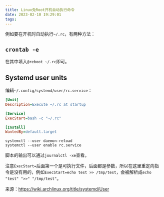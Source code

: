 ```yaml
---
title: Linux免Root开机自动执行命令
date: 2023-02-10 19:29:01
tags:
---
```


例如要在开机时自动执行`~/.rc`，有两种方法：

## `crontab -e`

在其中填入`@reboot ~/.rc`即可。

## Systemd user units

编辑`~/.config/systemd/user/rc.service`：

```ini
[Unit]
Description=Execute ~/.rc at startup

[Service]
ExecStart=bash -c "~/.rc"

[Install]
WantedBy=default.target
```

```shell
systemctl --user daemon-reload
systemctl --user enable rc.service
```

脚本的输出可以通过`journalctl -xe`查看。

注意`ExecStart=`后面第一个是可执行文件，后面都是参数，所以在这里重定向指令是没有用的，例如`ExecStart=echo test >> /tmp/test`，会被解析成`echo "test" ">>" "/tmp/test"`。

来源：<https://wiki.archlinux.org/title/systemd/User>
